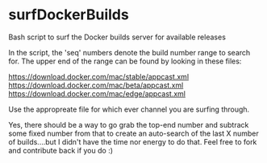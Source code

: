 # surfDockerBuilds
Bash script to surf the Docker builds server for available releases

In the script, the 'seq' numbers denote the build number range to search for.  The upper end of the range can be found by looking in these files:

https://download.docker.com/mac/stable/appcast.xml
https://download.docker.com/mac/beta/appcast.xml
https://download.docker.com/mac/edge/appcast.xml

Use the appropreate file for which ever channel you are surfing through.

Yes, there should be a way to go grab the top-end number and subtrack some fixed number from that to create an auto-search of the last X number of builds....but I didn't have the time nor energy to do that.  Feel free to fork and contribute back if you do :)
